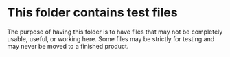# This folder contains test files
The purpose of having this folder is to have files that may not be completely usable, useful, or working here. Some files may be strictly for testing and may never be moved to a finished product. 
